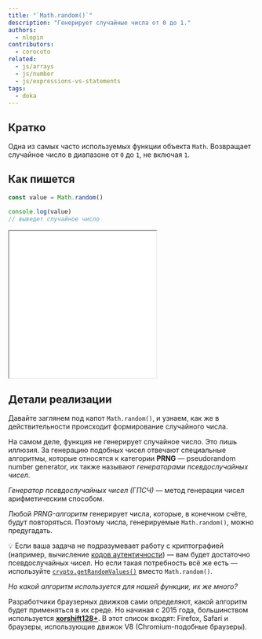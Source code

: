 ```yaml
---
title: "`Math.random()`"
description: "Генерирует случайные числа от 0 до 1."
authors:
  - nlopin
contributors:
  - corocoto
related:
  - js/arrays
  - js/number
  - js/expressions-vs-statements
tags:
  - doka
---
```


## Кратко

Одна из самых часто используемых функции объекта `Math`. Возвращает случайное число в диапазоне от `0` до `1`, не включая `1`.

## Как пишется

```js
const value = Math.random()

console.log(value)
// выведет случайное число
```

<iframe title="Генерация случайного числа" src="demos/random-number/" height="300"></iframe>

## Детали реализации

Давайте заглянем под капот `Math.random()`, и узнаем, как же в действительности происходит формирование случайного числа.

На самом деле, функция не генерирует случайное число. Это лишь иллюзия. За генерацию подобных чисел отвечают специальные алгоритмы, которые относятся к категории **PRNG** — pseudorandom number generator, их также называют _генераторами псевдослучайных чисел_.

_Генератор псевдослучайных чисел (ГПСЧ)_ — метод генерации чисел арифметическим способом.

Любой _PRNG-алгоритм_ генерирует числа, которые, в конечном счёте, будут повторяться. Поэтому числа, генерируемые `Math.random()`, можно предугадать.

<aside>

💡 Если ваша задача не подразумевает работу с криптографией (например, вычисление [кодов аутентичности](https://ru.wikipedia.org/wiki/Имитовставка)) — вам будет достаточно псевдослучайных чисел. Но если такая потребность всё же есть — используйте [`crypto.getRandomValues()`](https://developer.mozilla.org/ru/docs/Web/API/Crypto/getRandomValues) вместо `Math.random()`.

</aside>

_Но какой алгоритм используется для нашей функции, их же много?_

Разработчики браузерных движков сами определяют, какой алгоритм будет применяться в их среде. Но начиная с 2015 года, большинством используется [**xorshift128+**](https://vigna.di.unimi.it/ftp/papers/xorshiftplus.pdf). В этот список входят: Firefox, Safari и браузеры, использующие движок V8 (Chromium-подобные браузеры).
